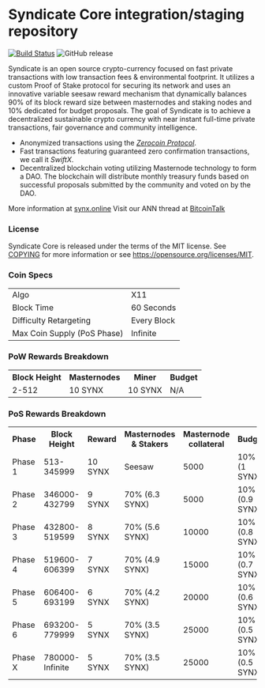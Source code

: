 Syndicate Core integration/staging repository
=====================================

[![Build Status](https://travis-ci.org/SyndicateLtd/SyndicateQt.svg?branch=master)](https://travis-ci.org/SyndicateLtd/SyndicateQt)
![GitHub release](https://img.shields.io/github/release/SyndicateLtd/SyndicateQt.svg?label=version)

Syndicate is an open source crypto-currency focused on fast private transactions with low transaction fees & environmental footprint.  It utilizes a custom Proof of Stake protocol for securing its network and uses an innovative variable seesaw reward mechanism that dynamically balances 90% of its block reward size between masternodes and staking nodes and 10% dedicated for budget proposals. The goal of Syndicate is to achieve a decentralized sustainable crypto currency with near instant full-time private transactions, fair governance and community intelligence.
- Anonymized transactions using the [_Zerocoin Protocol_](http://zerocoin.org/).
- Fast transactions featuring guaranteed zero confirmation transactions, we call it _SwiftX_.
- Decentralized blockchain voting utilizing Masternode technology to form a DAO. The blockchain will distribute monthly treasury funds based on successful proposals submitted by the community and voted on by the DAO.

More information at [synx.online](http://synx.online) Visit our ANN thread at [BitcoinTalk](https://bitcointalk.org/index.php?topic=2237538.0)

### License

Syndicate Core is released under the terms of the MIT license. See [COPYING](COPYING) for more
information or see https://opensource.org/licenses/MIT.

### Coin Specs
<table>
<tr><td>Algo</td><td>X11</td></tr>
<tr><td>Block Time</td><td>60 Seconds</td></tr>
<tr><td>Difficulty Retargeting</td><td>Every Block</td></tr>
<tr><td>Max Coin Supply (PoS Phase)</td><td>Infinite</td></tr>
</table>

### PoW Rewards Breakdown

<table>
<th>Block Height</th><th>Masternodes</th><th>Miner</th><th>Budget</th>
<tr><td>2-512</td><td>10 SYNX</td><td>10 SYNX</td><td>N/A</td></tr>
</table>

### PoS Rewards Breakdown

<table>
<th>Phase</th><th>Block Height</th><th>Reward</th><th>Masternodes & Stakers</th><th>Masternode collateral</th><th>Budget</th>
<tr><td>Phase 1</td><td>513-345999</td><td>10 SYNX</td><td>Seesaw</td><td>5000</td><td>10% (1 SYNX)</td></tr>
<tr><td>Phase 2</td><td>346000-432799</td><td>9 SYNX</td><td>70% (6.3 SYNX)</td><td>5000</td><td>10% (0.9 SYNX)</td></tr>
<tr><td>Phase 3</td><td>432800-519599</td><td>8 SYNX</td><td>70% (5.6 SYNX)</td><td>10000</td><td>10% (0.8 SYNX)</td></tr>
<tr><td>Phase 4</td><td>519600-606399</td><td>7 SYNX</td><td>70% (4.9 SYNX)</td><td>15000</td><td>10% (0.7 SYNX)</td></tr>
<tr><td>Phase 5</td><td>606400-693199</td><td>6 SYNX</td><td>70% (4.2 SYNX)</td><td>20000</td><td>10% (0.6 SYNX)</td></tr>
<tr><td>Phase 6</td><td>693200-779999</td><td>5 SYNX</td><td>70% (3.5 SYNX)</td><td>25000</td><td>10% (0.5 SYNX)</td></tr>
<tr><td>Phase X</td><td>780000-Infinite</td><td>5 SYNX</td><td>70% (3.5 SYNX)</td><td>25000</td><td>10% (0.5 SYNX)</td></tr>
</table>
